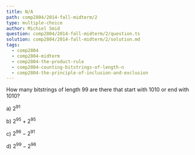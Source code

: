 ```yaml
---
title: N/A
path: comp2804/2014-fall-midterm/2
type: multiple-choice
author: Michiel Smid
question: comp2804/2014-fall-midterm/2/question.ts
solution: comp2804/2014-fall-midterm/2/solution.md
tags:
  - comp2804
  - comp2804-midterm
  - comp2804-the-product-rule
  - comp2804-counting-bitstrings-of-length-n
  - comp2804-the-principle-of-inclusion-and-exclusion
---
```


How many bitstrings of length 99 are there that start with 1010 or end with 1010?

a) $2^{91}$

b) $2^{95} + 2^{95}$

c) $2^{96} - 2^{91}$

d) $2^{99} - 2^{96}$
